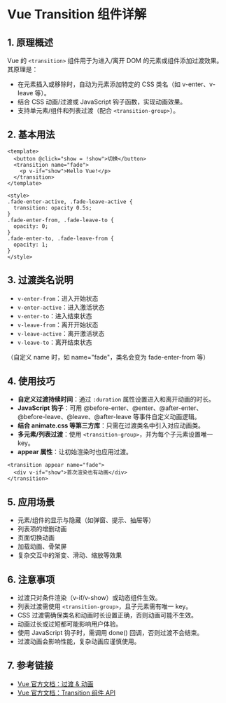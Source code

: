 # Vue Transition 组件详解

## 1. 原理概述

Vue 的 `<transition>` 组件用于为进入/离开 DOM 的元素或组件添加过渡效果。其原理是：
- 在元素插入或移除时，自动为元素添加特定的 CSS 类名（如 v-enter、v-leave 等）。
- 结合 CSS 动画/过渡或 JavaScript 钩子函数，实现动画效果。
- 支持单元素/组件和列表过渡（配合 `<transition-group>`）。

## 2. 基本用法

```vue
<template>
  <button @click="show = !show">切换</button>
  <transition name="fade">
    <p v-if="show">Hello Vue!</p>
  </transition>
</template>

<style>
.fade-enter-active, .fade-leave-active {
  transition: opacity 0.5s;
}
.fade-enter-from, .fade-leave-to {
  opacity: 0;
}
.fade-enter-to, .fade-leave-from {
  opacity: 1;
}
</style>
```

## 3. 过渡类名说明

- `v-enter-from`：进入开始状态
- `v-enter-active`：进入激活状态
- `v-enter-to`：进入结束状态
- `v-leave-from`：离开开始状态
- `v-leave-active`：离开激活状态
- `v-leave-to`：离开结束状态

（自定义 name 时，如 name="fade"，类名会变为 fade-enter-from 等）

## 4. 使用技巧

- **自定义过渡持续时间**：通过 `:duration` 属性设置进入和离开动画的时长。
- **JavaScript 钩子**：可用 @before-enter、@enter、@after-enter、@before-leave、@leave、@after-leave 等事件自定义动画逻辑。
- **结合 animate.css 等第三方库**：只需在过渡类名中引入对应动画类。
- **多元素/列表过渡**：使用 `<transition-group>`，并为每个子元素设置唯一 key。
- **appear 属性**：让初始渲染时也应用过渡。

```vue
<transition appear name="fade">
  <div v-if="show">首次渲染也有动画</div>
</transition>
```

## 5. 应用场景

- 元素/组件的显示与隐藏（如弹窗、提示、抽屉等）
- 列表项的增删动画
- 页面切换动画
- 加载动画、骨架屏
- 复杂交互中的渐变、滑动、缩放等效果

## 6. 注意事项

- 过渡只对条件渲染（v-if/v-show）或动态组件生效。
- 列表过渡需使用 `<transition-group>`，且子元素需有唯一 key。
- CSS 过渡需确保类名和动画时长设置正确，否则动画可能不生效。
- 动画过长或过短都可能影响用户体验。
- 使用 JavaScript 钩子时，需调用 done() 回调，否则过渡不会结束。
- 过渡动画会影响性能，复杂动画应谨慎使用。

## 7. 参考链接

- [Vue 官方文档：过渡 & 动画](https://cn.vuejs.org/guide/built-ins/transition.html)
- [Vue 官方文档：Transition 组件 API](https://cn.vuejs.org/api/built-in-components.html#transition)

